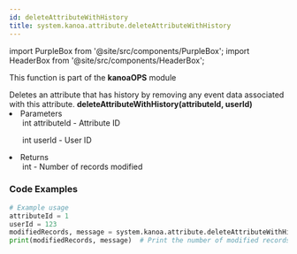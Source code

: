 ```yaml
---
id: deleteAttributeWithHistory
title: system.kanoa.attribute.deleteAttributeWithHistory
---
```


import PurpleBox from '@site/src/components/PurpleBox';
import HeaderBox from '@site/src/components/HeaderBox';

<PurpleBox>This function is part of the <b>kanoaOPS</b> module</PurpleBox>

<HeaderBox header="Description">
  Deletes an attribute that has history by removing any event data associated with this attribute.
</HeaderBox>

<HeaderBox header="Syntax">
  <b>deleteAttributeWithHistory(attributeId, userId)</b>
    <li>Parameters <br />
        <ul>int attributeId - Attribute ID</ul>
        <ul>int userId - User ID</ul>
    </li>
    <li>Returns <br />
      <ul>int - Number of records modified</ul>
    </li>
</HeaderBox>

### Code Examples

```python
# Example usage
attributeId = 1
userId = 123
modifiedRecords, message = system.kanoa.attribute.deleteAttributeWithHistory(attributeId, userId)
print(modifiedRecords, message)  # Print the number of modified records and message

